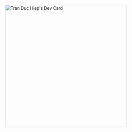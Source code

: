 <a href="https://app.daily.dev/hieptran51"><img src="https://api.daily.dev/devcards/3e4800c62ccf49e0ba5a7cdf075076ba.png?r=ne0" width="400" alt="Tran Duc Hiep's Dev Card"/></a>

<!--
**duchiep51/duchiep51** is a ✨ _special_ ✨ repository because its `README.md` (this file) appears on your GitHub profile.

Here are some ideas to get you started:

- 🔭 I’m currently working on ...
- 🌱 I’m currently learning ...
- 👯 I’m looking to collaborate on ...
- 🤔 I’m looking for help with ...
- 💬 Ask me about ...
- 📫 How to reach me: ...
- 😄 Pronouns: ...
- ⚡ Fun fact: ...
-->
